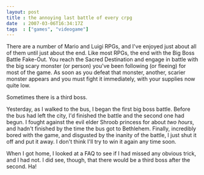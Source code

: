 ```yaml
---
layout: post
title : the annoying last battle of every crpg
date  : 2007-03-06T16:34:17Z
tags  : ["games", "videogame"]
---
```

There are a number of Mario and Luigi RPGs, and I've enjoyed just about all of
them until just about the end.  Like most RPGs, the end with the Big Boss
Battle Fake-Out.  You reach the Sacred Destination and engage in battle with
the big scary monster (or person) you've been following (or fleeing) for most
of the game.  As soon as you defeat that monster, another, scarier monster
appears and you must fight it immediately, with your supplies now quite low.

Sometimes there is a third boss.

Yesterday, as I walked to the bus, I began the first big boss battle.  Before
the bus had left the city, I'd finished the battle and the second one had
begun.  I fought against the evil elder Shroob princess for about *two hours*,
and hadn't finished by the time the bus got to Bethlehem.  Finally, incredibly
bored with the game, and disgusted by the inanity of the battle, I just shut it
off and put it away.  I don't think I'll try to win it again any time soon.

When I got home, I looked at a FAQ to see if I had missed any obvious trick,
and I had not.  I did see, though, that there would be a third boss after the
second.  Ha!


